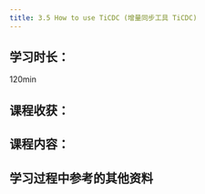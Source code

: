 ```yaml
---
title: 3.5 How to use TiCDC (增量同步工具 TiCDC)
---
```


## 学习时长：

120min

## 课程收获：

## 课程内容：

>

## 学习过程中参考的其他资料
